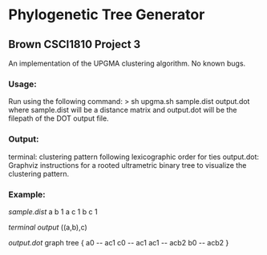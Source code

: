 # Phylogenetic Tree Generator
## Brown CSCI1810 Project 3 
An implementation of the UPGMA clustering algorithm. No known bugs. 

### Usage: 

Run using the following command: 
    > sh upgma.sh sample.dist output.dot
where sample.dist will be a distance matrix and output.dot will be the filepath of the DOT
output file.

### Output: 

terminal: clustering pattern following lexicographic order for ties
output.dot: Graphviz instructions for a rooted ultrametric binary tree 
to visualize the clustering pattern.

### Example:

*sample.dist*
a b 1
a c 1
b c 1

*terminal output*
((a,b),c)

*output.dot*
graph tree {
	a0 -- ac1
	c0 -- ac1
	ac1 -- acb2
	b0 -- acb2
}
